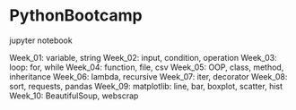 # PythonBootcamp

jupyter notebook

Week_01: variable, string
Week_02: input, condition, operation
Week_03: loop: for, while
Week_04: function, file, csv
Week_05: OOP, class, method, inheritance
Week_06: lambda, recursive
Week_07: iter, decorator
Week_08: sort, requests, pandas
Week_09: matplotlib: line, bar, boxplot, scatter, hist 
Week_10: BeautifulSoup, webscrap
